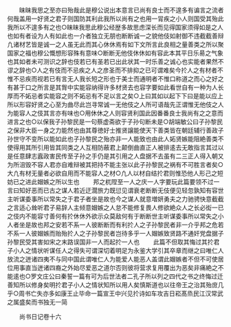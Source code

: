 <!-- { "loadSidebar": true } -->
　　昧昧我思之至亦曰殆哉此是穆公说出本意言已尚有良士而不遑多有谝言之流者何哉盖用一好贤之君子则国防其利此我所以尚有之也用一冐疾之小人则国受其殆此我所以不遑多有之也○昧昧我思此穆公经歴多故思虑深长而见得国家须得如是之人也如有者设为人有如此也一介者独立无朋也断断诚一之貌他伎如射御不违截截善辩凢诸材艺皆是诚一之人虽无此而其心休休焉有如下文所言此良相之量善类之所以聚国家之福也穆公慨想形容殊有意味○断断无他伎休休如有容此本其平日乐昜之气象也其如者未可测识之辞也伎若已有圣若已出此状其一时乐善之诚心也实能者果然不谬之辞也○人之有伎而不忌疾之人之彦圣而不排抑之已可谓难矣今扵人之有材者不惟不忌疾而视若已有言无人我长短之形也于美士而通明者不惟口称道之而心之好之有甚于口之所言是其胷中实能容纳得许多材贤去也容字要如此看世自有一种为人长厚而不妬忌者实能容之则不妬忌有不足以言之矣○上曰其如以起下下曰是能以应上所以形容好贤之心至为曲尽此岂寻常诚一无他伎之人所可语哉先正谓惟无他伎之人为能容人之伎其言亦有味也○用休休之人则容贤利国此因番番良士我尚有之之意而进言之也○以保我子孙黎民是一句蔡虚斋欲于子孙句断未是○胡端敏公曰子孙黎民之保非大臣一身之力能然也由其尊徳好士推贤譲能使天下善类皆在朝廷辅行善政子孙世守不变所以能如此也子孙黎民之殆亦非一人能致也由此人妬贤嫉能阻絶善类不使得用其所引用皆其同类之人互相防蔽君上颠倒曲直正人被排逺去无敢指言其过以是任意肆志蠧政害民传至子孙之手仍是其引用之人盘据不去虽有二三正人得入朝又为所沮毁不容人君亦自难辩被其把持不能主张以此子孙黎民之祸有不可胜言者矣○大凢有材无量者必欲自用而不能容人之材○凢人以材自结扵君则惟恐他人形己之短妨已之进此媢嫉之所以生也
　　邦之杌陧至一人之庆一人字要玩此篇要领不过一言曰知好恶而已古之谋人若近迂濶旅力既愆见谓衰老断断无伎便见轻忽孰知有容世主听谋委事所以常失之于君子者坐是故也今之谋人就意増妍勇夫之力驰骋快意截截之言适心耸听君子易辞人主倾意媢嫉之人怠不能修复畏人修欲絶众人之长必衒一已之伎内不能容寸善何有扵休休外欲示众莫敌何有于断断世主听谋委事所以常失之小人者坐是故也邦之安若不系一人彼断断而有利扵人之子孙黎民者非一介乎邦之危若不系一人彼媢嫉而贻殆扵人之子孙黎民者岂待多乎一人媢嫉致贤路不通奸党盘据子孙黎民受其害如宋之末路误国非一人而起扵一人也
　　此篇不但取其悔过其扵君子小人之情状听谋任人之得失可谓深切着明足为永鉴大学引其卒章而继之曰唯仁人放流之迸诸四夷不与同中国此谓唯仁人为能爱人能恶人盖谓此媢嫉者不但不可使居位用事直当迸诸四裔之外始尽爱恶之道尔否则彼将营求复用覆出为恶矣非痛絶之不能逺也○罗文庄公曰秦誓一篇有可为后世法者二孔子所以列之四代之书之终悔过迁善知所以修身矣明扵君子小人之情状知所以用人矣慎斯道也以往帝王之治其殆庻几乎○周书亡失亦多如康王止毕命一篇宣王中兴见扵诗如车攻吉日崧髙烝民江汉常武之属盛矣而书独无一简

　　尚书日记卷十六
